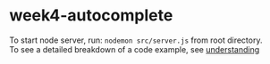 # week4-autocomplete

To start node server, run: ```nodemon src/server.js``` from root directory.  
To see a detailed breakdown of a code example, see [understanding](understanding.md)